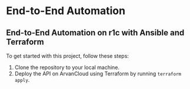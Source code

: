 # End-to-End Automation



## End-to-End Automation on r1c with Ansible and Terraform
To get started with this project, follow these steps:
1. Clone the repository to your local machine.
2. Deploy the API on ArvanCloud using Terraform by running `terraform apply`.
